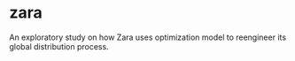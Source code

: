 # zara

An exploratory study on how Zara uses optimization model to reengineer its global distribution process.
